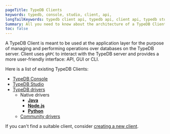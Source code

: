 ```yaml
---
pageTitle: TypeDB Clients
keywords: typedb, console, studio, client, api, 
longTailKeywords: typedb client api, typedb api, client api, typedb studio, typedb console
Summary: All you need to know about the architecture of a TypeDB Client.
toc: false
---
```


A TypeDB Client is meant to be used at the application layer for the purpose of managing and performing operations over 
databases on the TypeDB server. Client uses `gRPC` to interact with the TypeDB server and provides a more user-friendly interface: API, GUI or CLI.

Here is a list of existing TypeDB Clients:

- [TypeDB Console](../02-console/01-console.md)
- [TypeDB Studio](../07-studio/00-overview.md)
- [TypeDB drivers](../03-client-api/00-overview.md)
  - Native drivers
    - [**Java**](../03-client-api/01-java.md)
    - [**Node.js**](../03-client-api/03-nodejs.md)
    - [**Python**](../03-client-api/02-python.md)
  - [Community drivers](../03-client-api/04-other-languages.md)

If you can't find a suitable client, consider [creating a new client](../03-client-api/05-new-client.md).
